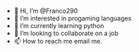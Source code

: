 - 👋 Hi, I’m @Franco290
- 👀 I’m interested in progaming languages
- 🌱 I’m currently learning python
- 💞️ I’m looking to collaborate on a job
- 📫 How to reach me email me.

<!---
Franco290/Franco290 is a ✨ special ✨ repository because its `README.md` (this file) appears on your GitHub profile.
You can click the Preview link to take a look at your changes.
--->
